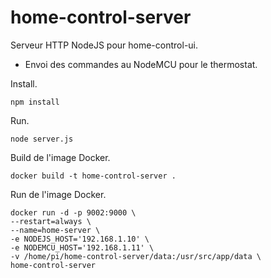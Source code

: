 # home-control-server

Serveur HTTP NodeJS pour home-control-ui.

+ Envoi des commandes au NodeMCU pour le thermostat.

Install.

```
npm install
```

Run.

```
node server.js
```

Build de l'image Docker.

```
docker build -t home-control-server .
```

Run de l'image Docker.

```
docker run -d -p 9002:9000 \
--restart=always \
--name=home-server \
-e NODEJS_HOST='192.168.1.10' \
-e NODEMCU_HOST='192.168.1.11' \
-v /home/pi/home-control-server/data:/usr/src/app/data \
home-control-server
```
